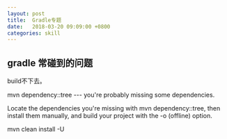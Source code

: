 ```yaml
---
layout: post
title:  Gradle专题
date:   2018-03-20 09:09:00 +0800
categories: skill
---
```


## gradle 常碰到的问题

build不下去。

mvn dependency::tree ---
you're probably missing some dependencies.

Locate the dependencies you're missing with mvn dependency::tree, then install them manually, and build your project with the -o (offline) option.


mvn clean install -U
